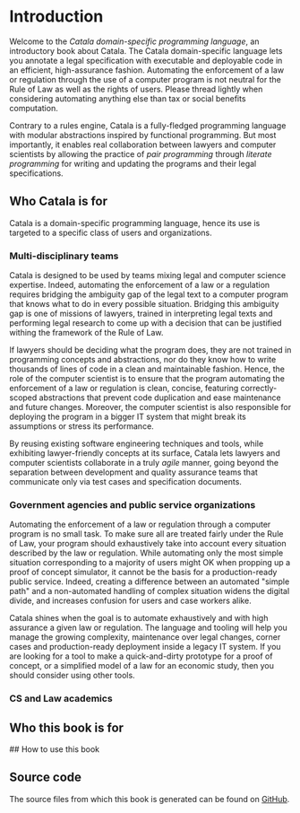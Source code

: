 # Introduction

Welcome to the *Catala domain-specific programming language*, an introductory
book about Catala. The Catala domain-specific language lets you annotate a legal
specification with executable and deployable code in an efficient,
high-assurance fashion. Automating the enforcement of a law or regulation
through the use of a computer program is not neutral for the Rule of Law as well
as the rights of users. Please thread lightly when considering automating
anything else than tax or social benefits computation.

Contrary to a rules engine, Catala is a fully-fledged programming language with
modular abstractions inspired by functional programming. But most importantly,
it enables real collaboration between lawyers and computer scientists by
allowing the practice of *pair programming* through *literate programming* for
writing and updating the programs and their legal specifications.

## Who Catala is for

Catala is a domain-specific programming language, hence its use is targeted to a
specific class of users and organizations.

### Multi-disciplinary teams

Catala is designed to be used by teams mixing legal and computer science
expertise. Indeed, automating the enforcement of a law or a regulation requires
bridging the ambiguity gap of the legal text to a computer program that knows
what to do in every possible situation. Bridging this ambiguity gap is one
of missions of lawyers, trained in interpreting legal texts and performing
legal research to come up with a decision that can be justified withing the
framework of the Rule of Law.

If lawyers should be deciding what the program does, they are not trained in
programming concepts and abstractions, nor do they know how to write thousands
of lines of code in a clean and maintainable fashion. Hence, the role of the
computer scientist is to ensure that the program automating the enforcement of a
law or regulation is clean, concise, featuring correctly-scoped abstractions
that prevent code duplication and ease maintenance and future changes. Moreover,
the computer scientist is also responsible for deploying the program in a bigger
IT system that might break its assumptions or stress its performance.

By reusing existing software engineering techniques and tools, while exhibiting
lawyer-friendly concepts at its surface, Catala lets lawyers and computer
scientists collaborate in a truly *agile* manner, going beyond the separation
between development and quality assurance teams that communicate only via test
cases and specification documents.

### Government agencies and public service organizations

Automating the enforcement of a law or regulation through a computer program is
no small task. To make sure all are treated fairly under the Rule of Law, your
program should exhaustively take into account every situation described by the
law or regulation. While automating only the most simple situation corresponding
to a majority of users might OK when propping up a proof of concept simulator,
it cannot be the basis for a production-ready public service. Indeed, creating a
difference between an automated "simple path" and a non-automated handling of
complex situation widens the digital divide, and increases confusion for users
and case workers alike.

Catala shines when the goal is to automate exhaustively and with high assurance
a given law or regulation. The language and tooling will help you manage the
growing complexity, maintenance over legal changes, corner cases and
production-ready deployment inside a legacy IT system. If you are looking for a
tool to make a quick-and-dirty prototype for a proof of concept, or a simplified
model of a law for an economic study, then you should consider using
other tools.



### CS and Law academics

## Who this book is for

## How to use this book

## Source code

The source files from which this book is generated can be found on
[GitHub](https://github.com/CatalaLang/catala-book).
